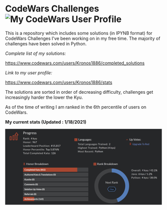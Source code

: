 # CodeWars Challenges ![My CodeWars User Profile](https://www.codewars.com/users/Kronos1886/badges/micro) 

This is a repository which includes some solutions (in IPYNB format) for CodeWars Challenges I've been working on in my free time.
The majority of challenges have been solved in Python.

_Complete list of my solutions:_
  
  https://www.codewars.com/users/Kronos1886/completed_solutions

_Link to my user profile:_

  https://www.codewars.com/users/Kronos1886/stats

The solutions are sorted in order of decreasing difficulty, challenges get increasingly harder the lower the Kyu.

As of the time of writing I am ranked in the 6th percentile of users on CodeWars.

__My current stats (Updated : 1/18/2021)__

![My Stats as of 1/17/2021](stats01192021.png)

